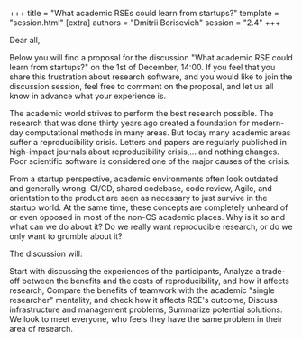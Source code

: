 +++
title = "What academic RSEs could learn from startups?"
template = "session.html"
[extra]
authors = "Dmitrii Borisevich"
session = "2.4"
+++

Dear all,

Below you will find a proposal for the discussion "What academic RSE could learn from startups?" on the 1st of December, 14:00.
If you feel that you share this frustration about research software, and you would like to join the discussion session, feel free to comment on the proposal, and let us all know in advance what your experience is.

The academic world strives to perform the best research possible. The research that was done thirty years ago created a foundation for modern-day computational methods in many areas. But today many academic areas suffer a reproducibility crisis. Letters and papers are regularly published in high-impact journals about reproducibility crisis,... and nothing changes. Poor scientific software is considered one of the major causes of the crisis.

From a startup perspective, academic environments often look outdated and generally wrong. CI/CD, shared codebase, code review, Agile, and orientation to the product are seen as necessary to just survive in the startup world. At the same time, these concepts are completely unheard of or even opposed in most of the non-CS academic places. Why is it so and what can we do about it? Do we really want reproducible research, or do we only want to grumble about it?

The discussion will:

Start with discussing the experiences of the participants,
Analyze a trade-off between the benefits and the costs of reproducibility, and how it affects research,
Compare the benefits of teamwork with the academic "single researcher" mentality, and check how it affects RSE's outcome,
Discuss infrastructure and management problems,
Summarize potential solutions.
We look to meet everyone, who feels they have the same problem in their area of research.

